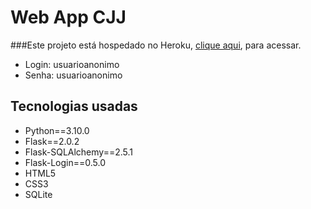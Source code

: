 # Web App CJJ
###Este projeto está hospedado no Heroku, [clique aqui](https://appcjj.herokuapp.com/login), para acessar.
- Login: usuarioanonimo
- Senha: usuarioanonimo
## Tecnologias usadas
 - Python==3.10.0
 - Flask==2.0.2
 - Flask-SQLAlchemy==2.5.1
 - Flask-Login==0.5.0
 - HTML5
 - CSS3
 - SQLite
